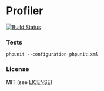 # Profiler

[![Build Status](https://travis-ci.org/GroundSix/Profiler.png?branch=master)](https://travis-ci.org/GroundSix/Profiler)

### Tests

	phpunit --configuration phpunit.xml 

### License

MIT (see [LICENSE](https://raw.github.com/GroundSix/Profiler/master/LICENSE))